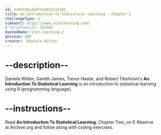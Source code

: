```yaml
---
id: 5a9d726c424fe3d221111102
title: An Introduction To Statistical Learning - Chapter 2
challengeType: 1
videoUrl: https://www.statlearning.com/
# forumTopicId: 301086
dashedName: stat-learning-2
ghissue: 289
creator:  Daniela Witten
---
```


# --description--

Daniela Witten, Gareth James, Trevor Hastie, and Robert Tibshirani's __An Introduction To Statistical Learning__ is an introduction to statistical learning using R (programming language).

# --instructions--

Read __An Introduction To Statistical Learning__, Chapter Two, on E-Reserve at Archive.org and follow along with coding exercises. 